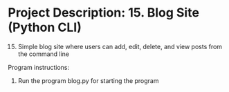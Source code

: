 # Project Description: 15. Blog Site (Python CLI)

15. Simple blog site where users can add, edit, delete, and view posts from the command line

Program instructions:

1. Run the program blog.py for starting the program
